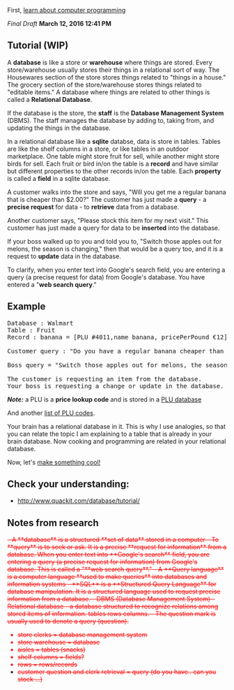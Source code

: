 First, [learn about computer programming](https://github.com/TutorialDoctor/Software_Development)

*Final Draft* **March 12, 2016 12:41 PM**

## Tutorial (WIP)
A **database** is like a store or **warehouse** where things are stored. Every store/warehouse usually stores their things in a relational sort of way. The Housewares section of the store stores things related to "things in a house." The grocery section of the store/warehouse stores things related to "editable items." A database where things are related to other things is called a **Relational Database**.

If the database is the store, the **staff** is the **Database Management System** (DBMS). The staff manages the database by adding to, taking from, and updating the things in the database.

In a relational database like a **sqlite** databse, data is store in tables. Tables are like the shelf columns in a store, or like tables in an outdoor marketplace. One table might store fruit for sell, while another might store birds for sell. Each fruit or bird in/on the table is a **record** and have similar but different properties to the other records in/on the table. Each **property** is called a **field** in a sqlite database.

A customer walks into the store and says, "Will you get me a regular banana that is cheaper than $2.00?" The customer has just made a **query** - a **precise request** for data - to **retrieve** data from a database.

Another customer says, "Please stock this item for my next visit." This customer has just made a query for data to be **inserted** into the database.

If your boss walked up to you and told you to, "Switch those apples out for melons, the season is changing," then that would be a query too, and it is a request to **update** data in the database.

To clarify, when you enter text into Google's search field, you are entering a query (a precise request for data) from Google's database. You have entered a "**web search query**."

## Example
<pre>
Database : Walmart
Table : Fruit
Record : banana = [PLU #4011,name banana, pricePerPound €12]

Customer query : "Do you have a regular banana cheaper than €12?"

Boss query = "Switch those apples out for melons, the season is changing."

The customer is requesting an item from the database.
Your boss is requesting a change or update in the database.
</pre>

***Note:*** a PLU is a **price lookup code** and is stored in a [PLU database](http://supermarketpage.com/prucodes.php)

And another [list of PLU codes](https://quizlet.com/12154470/common-produce-plu-codes-flash-cards/).

Your brain has a relational database in it. This is why I use analogies, so that you can relate the topic I am explaining to a table that is already in your brain database. Now cooking and programming are related in your relational database.


Now, let's [make something cool!](https://github.com/TutorialDoctor/Pythonista-Projects/tree/master/Projects/UI/Password%20Database)

## Check your understanding:
- http://www.quackit.com/database/tutorial/



## Notes from research
<strike style=color:red>
- A **database** is a structured **set of data** stored in a computer 
- To **query** is to seek or ask. It is a precise **request for information** from a database. When you enter text into **Google's search** field, you are entering a query (a precise request for information)  from Google's database. This is called a "**web search query**."
- A **Query language** is a computer language **used to make queries** into databases and information systems
- **SQL** is a **Structured Query Language**  for database manipulation. It is a structured language used to request precise information from a database. 
- DBMS (Database Management  System)
- Relational database - a database structured to recognize relations among stored items of information. tables rows columns.
- The question mark is usually used to denote a query (question).

- store clerks = database management system 
- store warehouse  = database 
- aisles = tables (snacks)
- shelf columns = fields?
- rows = rows/records 
- customer question and clerk retrieval = query (do you have.. can you stock ...)</strike>


